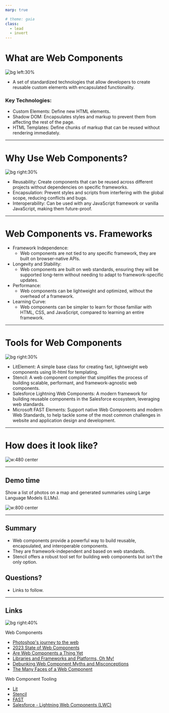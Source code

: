 ```yaml
---
marp: true

# theme: gaia
class:
  - lead
  - invert
---
```


# What are Web Components

![bg left:30%](./images/bg.jpg)

- A set of standardized technologies that allow developers to create reusable custom elements with encapsulated functionality.

### Key Technologies:

- Custom Elements: Define new HTML elements.
- Shadow DOM: Encapsulates styles and markup to prevent them from affecting the rest of the page.
- HTML Templates: Define chunks of markup that can be reused without rendering immediately.

---

# Why Use Web Components?

![bg right:30%](./images/bg-4.jpg)

- Reusability: Create components that can be reused across different projects without dependencies on specific frameworks.
- Encapsulation: Prevent styles and scripts from interfering with the global scope, reducing conflicts and bugs.
- Interoperability: Can be used with any JavaScript framework or vanilla JavaScript, making them future-proof.

---

# Web Components vs. Frameworks

- Framework Independence: 
  - Web components are not tied to any specific framework, they are built on browser-native APIs.
- Longevity and Stability: 
  - Web components are built on web standards, ensuring they will be supported long-term without needing to adapt to framework-specific updates.
- Performance: 
  - Web components can be lightweight and optimized, without the overhead of a framework.
- Learning Curve: 
  - Web components can be simpler to learn for those familiar with HTML, CSS, and JavaScript, compared to learning an entire framework.

---

# Tools for Web Components 


![bg right:30%](./images/web-components-2.png)

<style scoped>
section {
    font-size: 25px;
}
</style>
- LitElement: A simple base class for creating fast, lightweight web components using lit-html for templating.
- Stencil: A web component compiler that simplifies the process of building scalable, performant, and framework-agnostic web components.
- Salesforce Lightning Web Components: A modern framework for building reusable components in the Salesforce ecosystem, leveraging web standards.
- Microsoft FAST Elements: Support native Web Components and modern Web Standards, to help tackle some of the most common challenges in website and application design and development.

---

# How does it look like? 

<style>
img[alt~="center"] {
  display: block;
  margin: 0 auto;
}
</style>
![w:480 center](./images/stencil.png)

---
 

## Demo time

 Show a list of photos on a map and generated summaries using Large Language Models (LLMs).

![w:800 center](./images/demo.png)

---

## Summary 
 

- Web components provide a powerful way to build reusable, encapsulated, and interoperable components.
- They are framework-independent and based on web standards.
- Stencil offers a robust tool set for building web components but isn’t the only option.

## Questions?

- Links to follow.

---

## Links

![bg right:40%](./images/bg-6.jpg)

<style scoped>
section {
    font-size: 25px;
}
</style>

Web Components
  - [Photoshop's journey to the web](https://web.dev/articles/ps-on-the-web)
  - [2023 State of Web Components](https://eisenbergeffect.medium.com/2023-state-of-web-components-c8feb21d4f16)
  - [Are Web Components a Thing Yet](https://arewebcomponentsathingyet.com/)
  - [Libraries and Frameworks and Platforms, Oh My!](https://eisenbergeffect.medium.com/libraries-and-frameworks-and-platforms-oh-my-f77a0ec3d57d)
  - [Debunking Web Component Myths and Misconceptions](https://eisenbergeffect.medium.com/debunking-web-component-myths-and-misconceptions-ea9bb13daf61)
  - [The Many Faces of a Web Component](https://eisenbergeffect.medium.com/the-many-faces-of-a-web-component-fd974e2b1ee6)

Web Component Tooling
  - [Lit](https://lit.dev/)
  - [Stencil](https://stenciljs.com/)
  - [FAST](https://fast.design/)
  - [Salesforce - Lightning Web Components (LWC)](https://developer.salesforce.com/docs/platform/lwc/guide)
